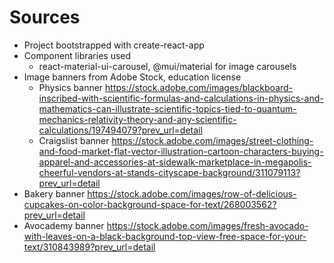 # Sources

- Project bootstrapped with create-react-app
- Component libraries used
  - react-material-ui-carousel, @mui/material for image carousels
- Image banners from Adobe Stock, education license
  - Physics banner https://stock.adobe.com/images/blackboard-inscribed-with-scientific-formulas-and-calculations-in-physics-and-mathematics-can-illustrate-scientific-topics-tied-to-quantum-mechanics-relativity-theory-and-any-scientific-calculations/197494079?prev_url=detail
  - Craigslist banner https://stock.adobe.com/images/street-clothing-and-food-market-flat-vector-illustration-cartoon-characters-buying-apparel-and-accessories-at-sidewalk-marketplace-in-megapolis-cheerful-vendors-at-stands-cityscape-background/311079113?prev_url=detail
- Bakery banner https://stock.adobe.com/images/row-of-delicious-cupcakes-on-color-background-space-for-text/268003562?prev_url=detail
- Avocademy banner https://stock.adobe.com/images/fresh-avocado-with-leaves-on-a-black-background-top-view-free-space-for-your-text/310843989?prev_url=detail
